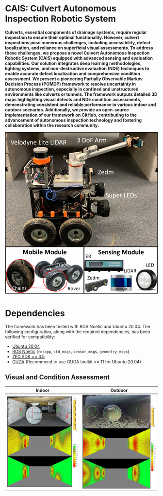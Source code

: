 # CAIS: Culvert Autonomous Inspection Robotic System

**Culverts, essential components of drainage systems, require regular inspection to ensure their optimal functionality. However, culvert inspections pose numerous challenges, including accessibility, defect localization, and reliance on superficial visual assessments. To address these challenges, we propose a novel  Culvert Autonomous Inspection Robotic System (CAIS) equipped with advanced sensing and evaluation capabilities. Our solution integrates deep learning methodologies, lighting systems, and non-destructive evaluation (NDE) techniques to enable accurate defect localization and comprehensive condition assessment. We present a pioneering Partially Observable Markov Decision Process (POMDP) framework to resolve uncertainty in autonomous inspection, especially in confined and unstructured environments like culverts or tunnels. The framework outputs detailed 3D maps highlighting visual defects and NDE condition assessments, demonstrating consistent and reliable performance in various indoor and outdoor scenarios. Additionally, we provide an open-source implementation of our framework on GitHub, contributing to the advancement of autonomous inspection technology and fostering collaboration within the research community.**
<p align='center'>
    <img src="./pic/robot.jpg" alt="drawing" width="800"/>
</p>

# Dependencies
The framework has been tested with ROS Noetic and Ubuntu 20.04. The following configuration, along with the required dependencies, has been verified for compatibility:

- [Ubuntu 20.04](https://releases.ubuntu.com/focal/)
- [ROS Noetic](http://wiki.ros.org/noetic/Installation/Ubuntu) (```roscpp```, ```std_msgs```, ```sensor_msgs```, ```geometry_msgs```)
- [ZED SDK >= 3.5](https://www.stereolabs.com/developers)
- [CUDA](https://developer.nvidia.com/cuda-downloads) (Recommend to use CUDA toolkit >= 11 for Ubuntu 20.04)


## Visual and Condition Assessment
Indoor            |  Outdoor
:-------------------------:|:-------------------------:
![](https://github.com/aralab-unr/CAIS/blob/main/pic/fusion.jpg)  |  ![](https://github.com/aralab-unr/CAIS/blob/main/pic/fusion_outdoor.jpg)
